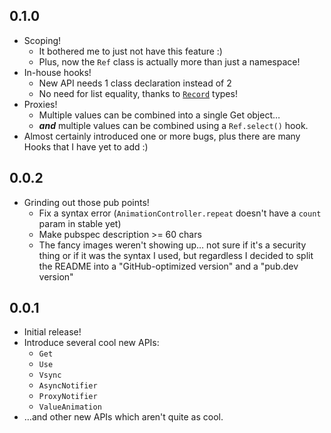 ## 0.1.0
- Scoping!
  - It bothered me to just not have this feature :)
  - Plus, now the `Ref` class is actually more than just a namespace!
- In-house hooks!
  - New API needs 1 class declaration instead of 2
  - No need for list equality, thanks to [`Record`](https://dart.dev/language/records) types!
- Proxies!
  - Multiple values can be combined into a single Get object…
  - ***and*** multiple values can be combined using a `Ref.select()` hook.
- Almost certainly introduced one or more bugs, plus there are many Hooks that I have yet to add :)


## 0.0.2
- Grinding out those pub points!
  - Fix a syntax error (`AnimationController.repeat` doesn't have a `count` param in stable yet)
  - Make pubspec description >= 60 chars
  - The fancy images weren't showing up… not sure if it's a security thing
    or if it was the syntax I used, but regardless I decided to split the README into
    a "GitHub-optimized version" and a "pub.dev version"
    

## 0.0.1

- Initial release!
- Introduce several cool new APIs:
  - `Get`
  - `Use`
  - `Vsync`
  - `AsyncNotifier`
  - `ProxyNotifier`
  - `ValueAnimation`
- …and other new APIs which aren't quite as cool.